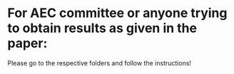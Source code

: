 # For AEC committee or anyone trying to obtain results as given in the paper: 

Please go to the respective folders and follow the instructions!
